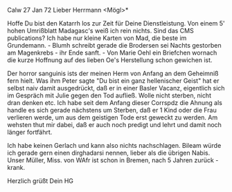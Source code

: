  Calw 27 Jan 72
Lieber Herrmann <Mögl>*

Hoffe Du bist den Katarrh los zur Zeit für Deine Dienstleistung. Von einem 5' hohen Umrißblatt Madagasc's weiß ich rein nichts. Sind das CMS publications? Ich habe nur kleine Karten von Mad, die beste im Grundemann. - Blumh schreibt gerade die Brodersen sei Nachts gestorben am Magenkrebs - ihr Ende sanft. - Von Marie Oehl ein Briefchen wornach die kurze Hoffnung auf des lieben Oe's Herstellung schon gewichen ist.

Der horror sanguinis ists der meinen Herm von Anfang an dem Geheimniß fern hielt. Was ihm Peter sagte "Du bist ein ganz hellenischer Geist" hat er selbst naiv damit ausgedrückt, daß er in einer Basler Vacanz, eigentlich sich im Gespräch mit Julie gegen den Tod aufließ. Wolle nicht sterben, nicht dran denken etc. Ich habe seit dem Anfang dieser Corrspdz die Ahnung als handle es sich gerade nächstens um Sterben, daß er 1 Kind oder die Frau verlieren werde, um aus dem geistigen Tode erst geweckt zu werden. Am wehsten thut mir dabei, daß er auch noch predigt und lehrt und damit noch länger fortfährt.

Ich habe keinen Gerlach und kann also nichts nachschlagen. Bileam würde ich gerade gern einen dirghadarsi nennen, lieber als die übrigen Nabis. 
Unser Müller, Miss. von WAfr ist schon in Bremen, nach 5 Jahren zurück - krank.

 Herzlich grüßt Dein
 HG
